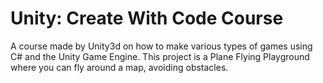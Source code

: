 # Unity: Create With Code Course
A course made by Unity3d on how to make various types of games using C# and the Unity Game Engine.
This project is a Plane Flying Playground where you can fly around a map, avoiding obstacles.
